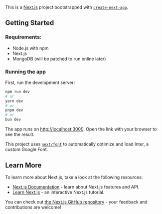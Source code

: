 This is a [Next.js](https://nextjs.org/) project bootstrapped with [`create-next-app`](https://github.com/vercel/next.js/tree/canary/packages/create-next-app).

## Getting Started
### Requirements:
- Node.js with npm
- Next.js
- MongoDB (will be patched to run online later)

### Running the app
First, run the development server:

```bash
npm run dev
# or
yarn dev
# or
pnpm dev
# or
bun dev
```

The app runs on  [http://localhost:3000](http://localhost:3000). Open the link with your browser to see the result.


This project uses [`next/font`](https://nextjs.org/docs/basic-features/font-optimization) to automatically optimize and load Inter, a custom Google Font.

## Learn More

To learn more about Next.js, take a look at the following resources:

- [Next.js Documentation](https://nextjs.org/docs) - learn about Next.js features and API.
- [Learn Next.js](https://nextjs.org/learn) - an interactive Next.js tutorial.

You can check out [the Next.js GitHub repository](https://github.com/vercel/next.js/) - your feedback and contributions are welcome!
